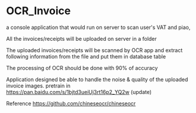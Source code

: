 # OCR_Invoice

a console application that would run on server to scan user's VAT and piao,

All the invoices/receipts will be uploaded on server in a folder

The uploaded invoices/receipts will be scanned by OCR app and extract following information from the file and put them in database table

The processing of OCR should be done with 90% of accuracy

Application designed be able to handle the noise & quality of the uploaded invoice images. pretrain in https://pan.baidu.com/s/1bjtd3ueiUj3rt16p2_YQ2w (update)


Reference
https://github.com/chineseocr/chineseocr
